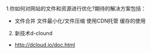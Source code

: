 1.你如何对网站的文件和资源进行优化?期待的解决方案包括：
- 文件合并
文件最小化/文件压缩
使用CDN托管
缓存的使用
2. 新技术d-clound
- http://dcloud.io/doc.html
